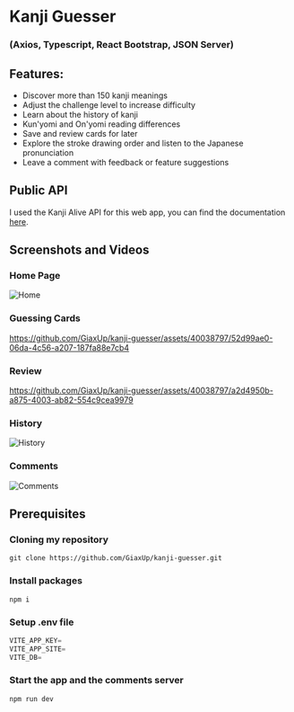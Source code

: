 # Kanji Guesser
###  (Axios, Typescript, React Bootstrap, JSON Server)

## Features:
- Discover more than 150 kanji meanings
- Adjust the challenge level to increase difficulty
- Learn about the history of kanji
- Kun'yomi and On'yomi reading differences
- Save and review cards for later 
- Explore the stroke drawing order and listen to the Japanese pronunciation
- Leave a comment with feedback or feature suggestions

## Public API
I used the Kanji Alive API for this web app, you can find the documentation <a href="https://app.kanjialive.com/api/docs" target="_blank">here</a>.

## Screenshots and Videos
### Home Page
![Home](https://github.com/GiaxUp/kanji-guesser/assets/40038797/0921e690-0777-49a9-b946-4ac259931a4e)
### Guessing Cards
https://github.com/GiaxUp/kanji-guesser/assets/40038797/52d99ae0-06da-4c56-a207-187fa88e7cb4
### Review
https://github.com/GiaxUp/kanji-guesser/assets/40038797/a2d4950b-a875-4003-ab82-554c9cea9979
### History
![History](https://github.com/GiaxUp/kanji-guesser/assets/40038797/66fcd2a4-c6b8-4f41-9483-1e5b71aeb374)
### Comments
![Comments](https://github.com/GiaxUp/kanji-guesser/assets/40038797/64960813-7557-4f62-807e-7a7d08adf4a2)

## Prerequisites

### Cloning my repository
```shell
git clone https://github.com/GiaxUp/kanji-guesser.git
```

### Install packages
```shell
npm i
```

### Setup .env file
```js
VITE_APP_KEY=
VITE_APP_SITE=
VITE_DB=
```

### Start the app and the comments server
```shell
npm run dev
```
